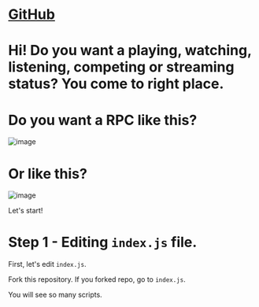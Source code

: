 # [GitHub](https://github.com/PP09PetyaDecryptor)
# Hi! Do you want a playing, watching, listening, competing or streaming status? You come to right place.

# Do you want a RPC like this?
![image](https://github.com/PP09PetyaDecryptor/PP09/assets/166217226/5dca3a46-4332-4b3d-ad16-56a09ba33314)

# Or like this?
![image](https://github.com/PP09PetyaDecryptor/PP09/assets/166217226/18a9822f-6e7c-4bb8-bbba-9037736bf580)

Let's start!

# Step 1 - **Editing `index.js` file.**

First, let's edit `index.js`.

Fork this repository.
If you forked repo, go to `index.js`.

You will see so many scripts.




